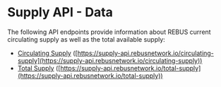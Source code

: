 # Supply API - Data

The following API endpoints provide information about REBUS current circulating supply as well as the total available supply:

* [Circulating Supply](https://supply-api.rebusnetwork.io/circulating-supply) ([https://supply-api.rebusnetwork.io/circulating-supply](https://supply-api.rebusnetwork.io/circulating-supply))
* [Total Supply](https://supply-api.rebusnetwork.io/total-supply) ([https://supply-api.rebusnetwork.io/total-supply](https://supply-api.rebusnetwork.io/total-supply))
